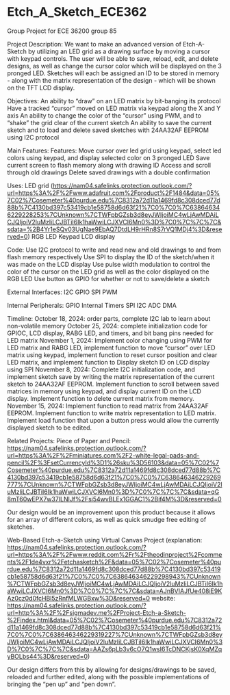 # Etch_A_Sketch_ECE362
Group Project for ECE 36200 group 85

Project Description: We want to make an advanced version of Etch-A-Sketch by utilizing an LED grid as a drawing surface by moving a cursor with keypad controls. The user will be able to save, reload, edit, and delete designs, as well as change the cursor color which will be displayed on the 3 pronged LED. Sketches will each be assigned an ID to be stored in memory - along with the matrix representation of the design - which will be shown on the TFT LCD display.

Objectives:
An ability to “draw” on an LED matrix by bit-banging its protocol
Have a tracked “cursor” moved on LED matrix via keypad along the X and Y axis
An ability to change the color of the “cursor” using PWM, and to “shake” the grid clear of the current sketch
An ability to save the current sketch and to load and delete saved sketches with 24AA32AF EEPROM using I2C protocol



Main Features: Features:
Move cursor over led grid using keypad,
select led colors using keypad, and display selected color on 3 pronged LED
Save current screen to flash memory along with drawing ID
Access and scroll through old drawings
Delete saved drawings with a double confirmation

Uses:
 LED grid (https://nam04.safelinks.protection.outlook.com/?url=https%3A%2F%2Fwww.adafruit.com%2Fproduct%2F1484&data=05%7C02%7Cosemeter%40purdue.edu%7C8312a72d11a1469fd8c308dced77d88b%7C4130bd397c53419cb1e58758d6d63f21%7C0%7C0%7C638646346229228253%7CUnknown%7CTWFpbGZsb3d8eyJWIjoiMC4wLjAwMDAiLCJQIjoiV2luMzIiLCJBTiI6Ik1haWwiLCJXVCI6Mn0%3D%7C0%7C%7C%7C&sdata=%2B4Yr1eSQv03UgNae9EbAQ7DtdLH9rHRn8S7rVQ1MDj4%3D&reserved=0)
RGB LED
Keypad
LCD display

Code:
Use I2C protocol to write and read new and old drawings to and from flash memory respectively
Use SPI to display the ID of the sketch/when it was made on the LCD display
Use pulse width modulation to control the color of the cursor on the LED grid as well as the color displayed on the RGB LED
Use button as GPIO for whether or not to save/delete a sketch



External Interfaces: I2C
GPIO
SPI
PWM


Internal Peripherals: GPIO
Internal Timers
SPI
I2C
ADC
DMA


Timeline: October 18, 2024: order parts, complete I2C lab to learn about non-volatile memory
October 25, 2024: complete initialization code for GPIOC, LCD display, RABG LED, and timers, and bit bang pins needed for LED matrix
November 1, 2024: Implement color changing using PWM for LED matrix and RABG LED, implement function to move “cursor” over LED matrix using keypad, implement function to reset cursor position and clear LED matrix, and implement function to Display sketch ID on LCD display using SPI
November 8, 2024: Complete I2C initialization code, and implement sketch save by writing the matrix representation of the current sketch to 24AA32AF EEPROM. Implement function to scroll between saved matrices in memory using keypad, and display current ID on the LCD display. Implement function to delete current matrix from memory.
November 15, 2024: Implement function to read matrix from 24AA32AF EEPROM. Implement function to write matrix representation to LED matrix. Implement load function that upon a button press would allow the currently displayed sketch to be edited.



Related Projects: Piece of Paper and Pencil:
https://nam04.safelinks.protection.outlook.com/?url=https%3A%2F%2Fminiatures.com%2F2-white-legal-pads-and-pencil%2F%3FsetCurrencyId%3D1%26sku%3D56103&data=05%7C02%7Cosemeter%40purdue.edu%7C8312a72d11a1469fd8c308dced77d88b%7C4130bd397c53419cb1e58758d6d63f21%7C0%7C0%7C638646346229269777%7CUnknown%7CTWFpbGZsb3d8eyJWIjoiMC4wLjAwMDAiLCJQIjoiV2luMzIiLCJBTiI6Ik1haWwiLCJXVCI6Mn0%3D%7C0%7C%7C%7C&sdata=qG8mT60wEPX7w37ILNlJf%2Fsi54wvBLEx1GGAC1%2Bif4M%3D&reserved=0

Our design would be an improvement upon this product because it allows for an array of different colors, as well as quick smudge free editing of sketches.

Web-Based Etch-a-Sketch using Virtual Canvas Project
(explanation: https://nam04.safelinks.protection.outlook.com/?url=https%3A%2F%2Fwww.reddit.com%2Fr%2Ftheodinproject%2Fcomments%2F1de4vxr%2Fetchasketch%2F&data=05%7C02%7Cosemeter%40purdue.edu%7C8312a72d11a1469fd8c308dced77d88b%7C4130bd397c53419cb1e58758d6d63f21%7C0%7C0%7C638646346229298943%7CUnknown%7CTWFpbGZsb3d8eyJWIjoiMC4wLjAwMDAiLCJQIjoiV2luMzIiLCJBTiI6Ik1haWwiLCJXVCI6Mn0%3D%7C0%7C%7C%7C&sdata=AJnBVIAJfUe408iE9KAz0cz0d0fcHBl5zRnfMLWGBxw%3D&reserved=0
website: https://nam04.safelinks.protection.outlook.com/?url=http%3A%2F%2Fsigmadev.me%2FProject-Etch-a-Sketch-%2Findex.html&data=05%7C02%7Cosemeter%40purdue.edu%7C8312a72d11a1469fd8c308dced77d88b%7C4130bd397c53419cb1e58758d6d63f21%7C0%7C0%7C638646346229319227%7CUnknown%7CTWFpbGZsb3d8eyJWIjoiMC4wLjAwMDAiLCJQIjoiV2luMzIiLCJBTiI6Ik1haWwiLCJXVCI6Mn0%3D%7C0%7C%7C%7C&sdata=AAZs6pLb3v6cO7Q1wsI6TcDNCKjsK0XqMZqyBOLbs44%3D&reserved=0)

Our design differs from this by allowing for designs/drawings to be saved, reloaded and further edited, along with the possible implementations of bringing the “pen up” and “pen down”.
